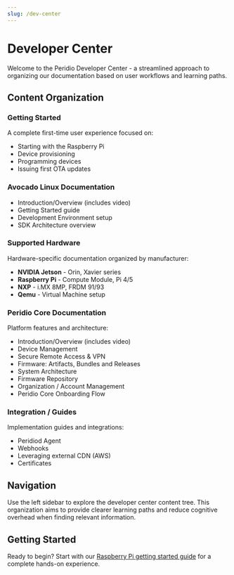 ```yaml
---
slug: /dev-center
---
```


# Developer Center

Welcome to the Peridio Developer Center - a streamlined approach to organizing our documentation based on user workflows and learning paths.

## Content Organization

### Getting Started
A complete first-time user experience focused on:
- Starting with the Raspberry Pi
- Device provisioning
- Programming devices 
- Issuing first OTA updates

### Avocado Linux Documentation
- Introduction/Overview (includes video)
- Getting Started guide
- Development Environment setup
- SDK Architecture overview

### Supported Hardware
Hardware-specific documentation organized by manufacturer:
- **NVIDIA Jetson** - Orin, Xavier series
- **Raspberry Pi** - Compute Module, Pi 4/5
- **NXP** - i.MX 8MP, FRDM 91/93
- **Qemu** - Virtual Machine setup

### Peridio Core Documentation
Platform features and architecture:
- Introduction/Overview (includes video)
- Device Management
- Secure Remote Access & VPN
- Firmware: Artifacts, Bundles and Releases
- System Architecture
- Firmware Repository
- Organization / Account Management
- Peridio Core Onboarding Flow

### Integration / Guides  
Implementation guides and integrations:
- Peridiod Agent
- Webhooks
- Leveraging external CDN (AWS)
- Certificates

## Navigation

Use the left sidebar to explore the developer center content tree. This organization aims to provide clearer learning paths and reduce cognitive overhead when finding relevant information.

## Getting Started

Ready to begin? Start with our [Raspberry Pi getting started guide](/dev-center/getting-started/raspberry-pi) for a complete hands-on experience.